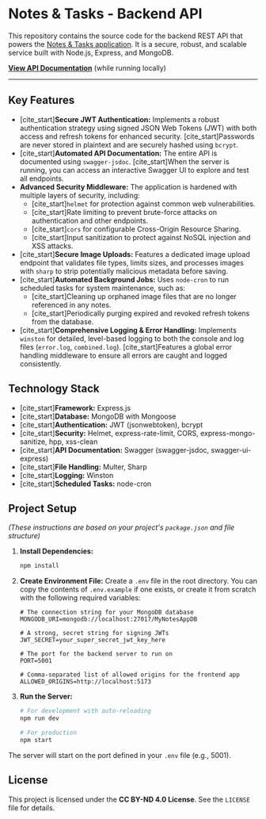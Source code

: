 # Notes & Tasks - Backend API

This repository contains the source code for the backend REST API that powers the [Notes & Tasks application](https://github.com/dushkin/My-Notes-And-Tasks-Backend). It is a secure, robust, and scalable service built with Node.js, Express, and MongoDB.

**[View API Documentation](http://localhost:5001/api-docs)** (while running locally)

---

## Key Features

* [cite_start]**Secure JWT Authentication:** Implements a robust authentication strategy using signed JSON Web Tokens (JWT) with both access and refresh tokens for enhanced security. [cite_start]Passwords are never stored in plaintext and are securely hashed using `bcrypt`.
* [cite_start]**Automated API Documentation:** The entire API is documented using `swagger-jsdoc`. [cite_start]When the server is running, you can access an interactive Swagger UI to explore and test all endpoints.
* **Advanced Security Middleware:** The application is hardened with multiple layers of security, including:
    * [cite_start]`helmet` for protection against common web vulnerabilities.
    * [cite_start]Rate limiting to prevent brute-force attacks on authentication and other endpoints.
    * [cite_start]`cors` for configurable Cross-Origin Resource Sharing.
    * [cite_start]Input sanitization to protect against NoSQL injection and XSS attacks.
* [cite_start]**Secure Image Uploads:** Features a dedicated image upload endpoint that validates file types, limits sizes, and processes images with `sharp` to strip potentially malicious metadata before saving.
* [cite_start]**Automated Background Jobs:** Uses `node-cron` to run scheduled tasks for system maintenance, such as:
    * [cite_start]Cleaning up orphaned image files that are no longer referenced in any notes.
    * [cite_start]Periodically purging expired and revoked refresh tokens from the database.
* [cite_start]**Comprehensive Logging & Error Handling:** Implements `winston` for detailed, level-based logging to both the console and log files (`error.log`, `combined.log`). [cite_start]Features a global error handling middleware to ensure all errors are caught and logged consistently.

## Technology Stack

* [cite_start]**Framework:** Express.js 
* [cite_start]**Database:** MongoDB with Mongoose 
* [cite_start]**Authentication:** JWT (jsonwebtoken), bcrypt 
* [cite_start]**Security:** Helmet, express-rate-limit, CORS, express-mongo-sanitize, hpp, xss-clean 
* [cite_start]**API Documentation:** Swagger (swagger-jsdoc, swagger-ui-express) 
* [cite_start]**File Handling:** Multer, Sharp 
* [cite_start]**Logging:** Winston 
* [cite_start]**Scheduled Tasks:** node-cron 

## Project Setup

*(These instructions are based on your project's `package.json` and file structure)*

1.  **Install Dependencies:**
    ```bash
    npm install
    ```

2.  **Create Environment File:**
    Create a `.env` file in the root directory. You can copy the contents of `.env.example` if one exists, or create it from scratch with the following required variables:

    ```env
    # The connection string for your MongoDB database
    MONGODB_URI=mongodb://localhost:27017/MyNotesAppDB

    # A strong, secret string for signing JWTs
    JWT_SECRET=your_super_secret_jwt_key_here

    # The port for the backend server to run on
    PORT=5001

    # Comma-separated list of allowed origins for the frontend app
    ALLOWED_ORIGINS=http://localhost:5173
    ```

3.  **Run the Server:**
    ```bash
    # For development with auto-reloading
    npm run dev

    # For production
    npm start
    ```
The server will start on the port defined in your `.env` file (e.g., 5001).

## License

This project is licensed under the **CC BY-ND 4.0 License**. See the `LICENSE` file for details.